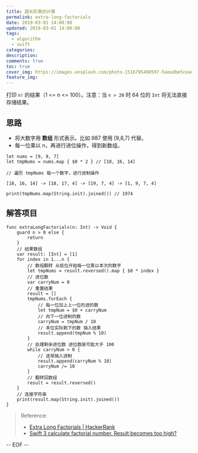 ```yaml
---
title: 超长阶乘的计算
permalink: extra-long-factorials
date: 2019-03-01 14:00:00
updated: 2019-03-01 14:00:00
tags:
  - algorithm
  - swift
categories:
description:
comments: true
toc: true
cover_img: https://images.unsplash.com/photo-1516795408597-5aeadbe5cead?ixlib=rb-1.2.1&ixid=eyJhcHBfaWQiOjEyMDd9&auto=format&fit=crop&w=640&q=80
feature_img:
---
```


打印 `n!` 的结果（1 <= n <= 100）。注意：当 `n > 20` 时 64 位的 `Int` 将无法直接存储结果。

## 思路

- 将大数字用 **数组** 形式表示。比如 987 使用 [9,8,7] 代替。
- 每一位乘以 n，再进行进位操作，得到新数组。

<!-- more -->

```
let nums = [9, 8, 7]
let tmpNums = nums.map { $0 * 2 } // [18, 16, 14]

// 遍历 tmpNums 每一个数字，进行进制操作

[18, 16, 14] -> [18, 17, 4] -> [19, 7, 4] -> [1, 9, 7, 4]

print(tmpNums.map(String.init).joined()) // 1974
```

## 解答项目

```
func extraLongFactorials(n: Int) -> Void {
    guard n > 0 else {
        return
    }
    // 结果数组
    var result: [Int] = [1]
    for index in 1...n {
        // 数组翻转 从低位开始每一位乘以本次的数字
        let tmpNums = result.reversed().map { $0 * index }
        // 进位数
        var carryNum = 0
        // 重置结果
        result = []
        tmpNums.forEach {
            // 每一位加上上一位的进的数
            let tmpNum = $0 + carryNum
            // 向下一位进制的数
            carryNum = tmpNum / 10
            // 本位实际剩下的数 插入结果
            result.append(tmpNum % 10)
        }
        // 处理剩余进位数 进位数是可能大于 100
        while carryNum > 0 {
            // 逐渐插入进制
            result.append(carryNum % 10)
            carryNum /= 10
        }
        // 翻转回数组
        result = result.reversed()
    }
    // 连接字符串
    print(result.map(String.init).joined())
}
```

> Reference:
>
> - [Extra Long Factorials | HackerRank](https://www.hackerrank.com/challenges/extra-long-factorials/problem)
> - [Swift 3 calculate factorial number. Result becomes too high?](https://stackoverflow.com/questions/43830151/swift-3-calculate-factorial-number-result-becomes-too-high)

-- EOF --
